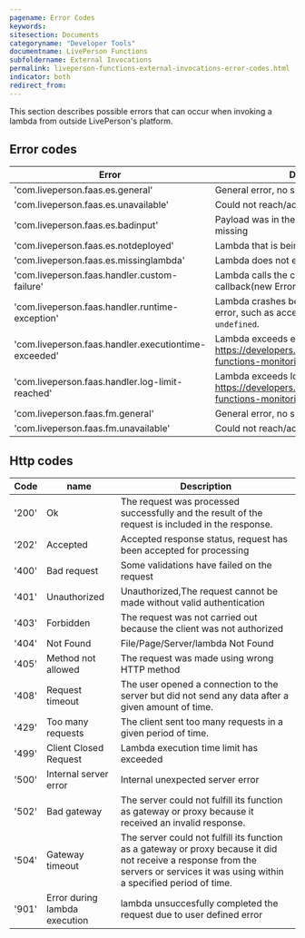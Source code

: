 ```yaml
---
pagename: Error Codes
keywords:
sitesection: Documents
categoryname: "Developer Tools"
documentname: LivePerson Functions
subfoldername: External Invocations
permalink: liveperson-functions-external-invocations-error-codes.html
indicator: both
redirect_from:
---
```


This section describes possible errors that can occur when invoking a lambda from outside LivePerson's platform.

## Error codes

| Error                                               | Description                                                                                                     |
|-----------------------------------------------------|-----------------------------------------------------------------------------------------------------------------|
| 'com.liveperson.faas.es.general'                    | General error, no specific reason                                                                               |
| 'com.liveperson.faas.es.unavailable'                | Could not reach/access remote system                                                                            |
| 'com.liveperson.faas.es.badinput'                   | Payload was in the wrong format or value was missing                                                            |
| 'com.liveperson.faas.es.notdeployed'                | Lambda that is being invoked, is not deployed                                                                   |
| 'com.liveperson.faas.es.missinglambda'              | Lambda does not exist                                                                                           |
| 'com.liveperson.faas.handler.custom-failure'        | Lambda calls the callback with an Error like callback(new Error('whoops'), null)                                |
| 'com.liveperson.faas.handler.runtime-exception'     | Lambda crashes because of implementation error, such as accessing a variable that is `undefined`.               |
| 'com.liveperson.faas.handler.executiontime-exceeded' | Lambda exceeds execution time (see https://developers.liveperson.com/liveperson-functions-monitoring-logs.html) |
| 'com.liveperson.faas.handler.log-limit-reached'     | Lambda exceeds log limits (see https://developers.liveperson.com/liveperson-functions-monitoring-logs.html)      |
| 'com.liveperson.faas.fm.general'                    | General error, no specific reason                                                                               |
| 'com.liveperson.faas.fm.unavailable'                | Could not reach/access remote system                                                                            |


## Http codes

| Code                                               | name             | Description                                              |
|----------------------------------------------------|-----------------|-----------------------------------------------|
| '200'           |  Ok   | The request was processed successfully and the result of the request is included in the response.   |
| '202'           | Accepted     | Accepted response status, request has been accepted for processing                     |
| '400'           |  Bad request  | Some validations have failed on the request                                             |
| '401'           | Unauthorized    | Unauthorized,The request cannot be made without valid authentication                   |
| '403'           |	Forbidden    | The request was not carried out because the client was not authorized                 |
| '404'           |  Not Found  | File/Page/Server/lambda Not Found                                                             |
| '405'           |  Method not allowed   | The request was made using wrong HTTP method                  |
| '408'           |  Request timeout | The user opened a connection to the server but did not send any data after a given amount of time.              |
| '429'           |  Too many requests   | The client sent too many requests in a given period of time.                            |
| '499'           |  Client Closed Request   | Lambda execution time limit has exceeded                                               |
| '500'           |  Internal server error   | Internal unexpected server error                                                                  |
| '502'           | Bad gateway    | The server could not fulfill its function as gateway or proxy because it received an invalid response.           |
| '504'           | Gateway timeout    | The server could not fulfill its function as a gateway or proxy because it did not receive a response from the servers or services it was using within a specified period of time. |
| '901'           | Error during lambda execution   | lambda unsuccesfully completed the request due to user defined error                   |